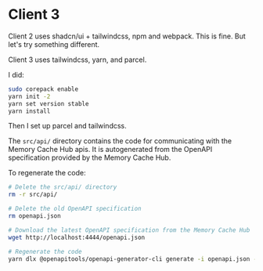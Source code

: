 # Client 3

Client 2 uses shadcn/ui + tailwindcss, npm and webpack. This is fine. But let's try something different.

Client 3 uses tailwindcss, yarn, and parcel.

I did:

``` sh
sudo corepack enable
yarn init -2
yarn set version stable
yarn install
```

Then I set up parcel and tailwindcss.


The `src/api/` directory contains the code for communicating with the Memory Cache Hub apis. It is autogenerated from the OpenAPI specification provided by the Memory Cache Hub. 

To regenerate the code:

``` sh
# Delete the src/api/ directory
rm -r src/api/

# Delete the old OpenAPI specification
rm openapi.json

# Download the latest OpenAPI specification from the Memory Cache Hub
wget http://localhost:4444/openapi.json

# Regenerate the code
yarn dlx @openapitools/openapi-generator-cli generate -i openapi.json -g typescript-fetch -o src/api
```


